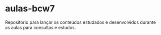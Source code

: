 # aulas-bcw7
Repositório para lançar os conteúdos estudados e desenvolvidos durante as aulas para consultas e estudos.
